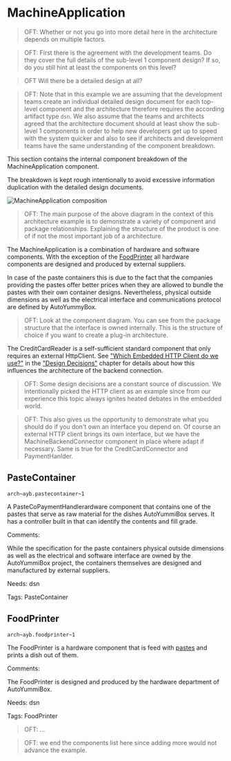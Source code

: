 # MachineApplication

> OFT: Whether or not you go into more detail here in the architecture depends on multiple factors.

> OFT: First there is the agreement with the development teams. Do they cover the full details of the sub-level 1 component design? If so, do you still hint at least the components on this level?

> OFT Will there be a detailed design at all?

> OFT: Note that in this example we are assuming that the development teams create an individual detailed design document for each top-level component and the architecture therefore requires the according artifact type `dsn`. We also assume that the teams and architects agreed that the architecture document should at least show the sub-level 1 components in order to help new developers get up to speed with the system quicker and also to see if architects and development teams have the same understanding of the component breakdown.

This section contains the internal component breakdown of the MachineApplication component.

The breakdown is kept rough intentionally to avoid excessive information duplication with the detailed design documents.

![MachineApplication composition](../uml/component/comp_machine_application.svg "MachineApplication composition")

> OFT: The main purpose of the above diagram in the context of this architecture example is to demonstrate a variety of component and package relationships. Explaining the structure of the product is one of if not the most important job of a architecture.

The MachineApplication is a combination of hardware and software components. With the exception of the [FoodPrinter](#foodprinter) all hardware components are designed and produced by external suppliers.

In case of the paste containers this is due to the fact that the companies providing the pastes offer better prices when they are allowed to bundle the pastes with their own container designs. Nevertheless, physical outside dimensions as well as the electrical interface and communications protocol are defined by AutoYummyBox.

> OFT: Look at the component diagram. You can see from the package structure that the interface is owned internally. This is the structure of choice if you want to create a plug-in architecture.

The CreditCardReader is a self-sufficient standard component that only requires an external HttpClient. See ["Which Embedded HTTP Client do we use?"](../design_decisions.md#which-embedded-http-client-do-we-use) in the ["Design Decisions"](../design_decision.md) chapter for details about how this influences the architecture of the backend connection.

> OFT: Some design decisions are a constant source of discussion. We intentionally picked the HTTP client as an example since from our experience this topic always ignites heated debates in the embedded world.

> OFT: This also gives us the opportunity to demonstrate what you should do if you don't own an interface you depend on. Of course an external HTTP client brings its own interface, but we have the MachineBackendConnector component in place where adapt if necessary. Same is true for the CreditCardConnector and PaymentHanlder.

## PasteContainer
`arch~ayb.pastecontainer~1`

A PasteCoPaymentHandlerardware component that contains one of the pastes that serve as raw material for the dishes AutoYummiBox serves. It has a controller built in that can identify the contents and fill grade.

Comments:

While the specification for the paste containers physical outside dimensions as well as the electrical and software interface are owned by the AutoYummiBox project, the containers themselves are designed and manufactured by external suppliers. 

Needs: dsn

Tags: PasteContainer

## FoodPrinter
`arch~ayb.foodprinter~1`

The FoodPrinter is a hardware component that is feed with [pastes](glossary.md#paste) and prints a dish out of them.

Comments:

The FoodPrinter is designed and produced by the hardware department of AutoYummiBox. 

Needs: dsn

Tags: FoodPrinter

> OFT: ...

> OFT: we end the components list here since adding more would not advance the example.